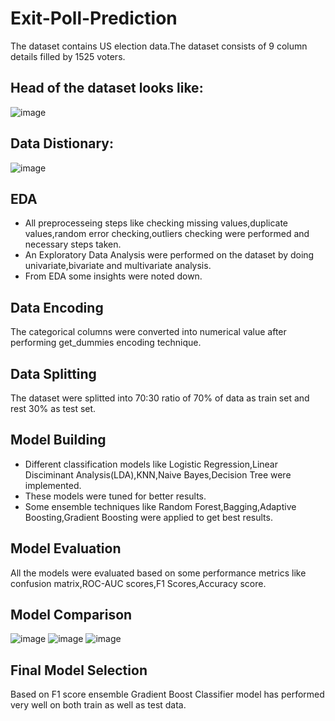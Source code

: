 # Exit-Poll-Prediction
The dataset contains US election data.The dataset consists of 9 column details filled by 1525 voters.
## Head of the dataset looks like:
![image](https://user-images.githubusercontent.com/95558910/150524429-65fc4ca0-7740-44df-a987-552551e5948c.png)
## Data Distionary:
![image](https://user-images.githubusercontent.com/95558910/150524700-1d720c8e-4ac8-474b-8713-a02c395e44a5.png)
## EDA
- All preprocesseing steps like checking missing values,duplicate values,random error checking,outliers checking were performed and necessary steps taken.
- An Exploratory Data Analysis were performed on the dataset by doing univariate,bivariate and multivariate analysis.
- From EDA some insights were noted down.
## Data Encoding
The categorical columns were converted into numerical value after performing get_dummies encoding technique.
## Data Splitting
The dataset were splitted into 70:30 ratio of 70% of data as train set and rest 30% as test set.
## Model Building
- Different classification models like Logistic Regression,Linear Disciminant Analysis(LDA),KNN,Naive Bayes,Decision Tree were implemented.
- These models were tuned for better results.
- Some ensemble techniques like Random Forest,Bagging,Adaptive Boosting,Gradient Boosting were applied to get best results.
## Model Evaluation
All the models were evaluated based on some performance metrics like confusion matrix,ROC-AUC scores,F1 Scores,Accuracy score.
## Model Comparison
![image](https://user-images.githubusercontent.com/95558910/150532138-0ac40799-8ca0-4595-83b0-3c1a56efb8d3.png)
![image](https://user-images.githubusercontent.com/95558910/150532718-7ecf0c75-dff9-445c-b90c-5f15c0991be6.png)
![image](https://user-images.githubusercontent.com/95558910/150532267-b1411cc6-4cdd-42a7-a75b-6c3cdb7d52d3.png)
## Final Model Selection
Based on F1 score ensemble Gradient Boost Classifier model has performed very well on both train as well as test data.
